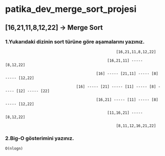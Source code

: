 # patika_dev_merge_sort_projesi

## [16,21,11,8,12,22] -> Merge Sort

### 1.Yukarıdaki dizinin sort türüne göre aşamalarını yazınız.
```
                                                  [16,21,11,8,12,22]
                                                  
                                              [16,21,11] ----- [8,12,22]
                                              
                                         [16] ----- [21,11] ----- [8] ----- [12,22]
                                         
                                [16] ----- [21] ----- [11] ----- [8] ----- [12] ----- [22]
                                
                                         [16,21] ----- [11] ----- [8] ----- [12,22]
                                         
                                              [11,16,21] ----- [8,12,22]
                                              
                                                  [8,11,12,16,21,22]

```
### 2.Big-O gösterimini yazınız.
```
O(nlogn)
```
